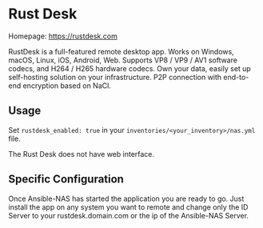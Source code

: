# Rust Desk

Homepage: <https://rustdesk.com>

RustDesk is a full-featured remote desktop app. Works on Windows, macOS, Linux, iOS, Android, Web. Supports VP8 / VP9 / AV1 software codecs, and H264 / H265 hardware codecs. Own your data, easily set up self-hosting solution on your infrastructure. P2P connection with end-to-end encryption based on NaCl.

## Usage

Set `rustdesk_enabled: true` in your `inventories/<your_inventory>/nas.yml` file.

The Rust Desk does not have web interface.

## Specific Configuration

Once Ansible-NAS has started the application you are ready to go. Just install the app on any system you want to remote and change only the ID Server to your rustdesk.domain.com or the ip of the Ansible-NAS Server.